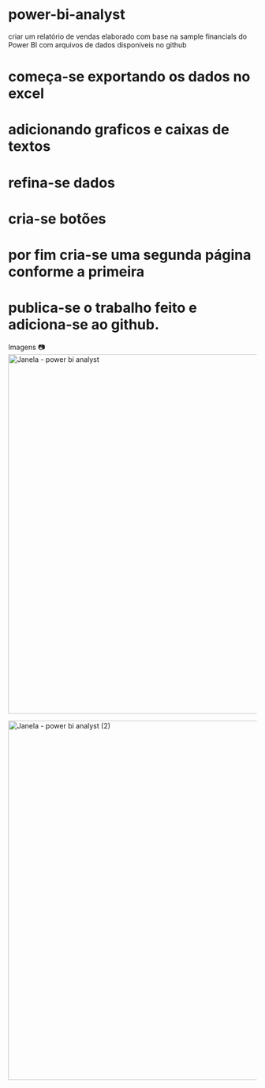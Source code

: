 # power-bi-analyst
criar um relatório de vendas elaborado com base na sample financials do Power BI com arquivos de dados disponíveis no github
# começa-se exportando os dados no excel
# adicionando graficos e caixas de textos
# refina-se dados
# cria-se botões 
# por fim cria-se uma segunda página conforme a primeira
# publica-se o trabalho feito e adiciona-se ao github.

Imagens 📷 <img width="1366" height="728" alt="Janela - power bi analyst" src="https://github.com/user-attachments/assets/c3f0b32c-744d-4e42-8e6e-94c2acd60ba9" />

 <img width="1366" height="728" alt="Janela - power bi analyst (2)" src="https://github.com/user-attachments/assets/14dc366c-2d88-4f54-8c3b-c53986bca892" />
